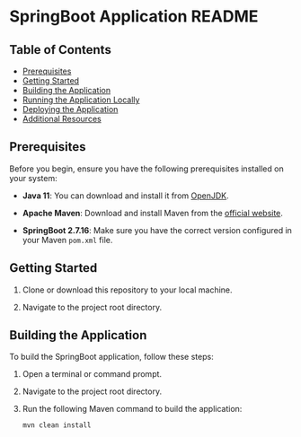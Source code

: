 
# SpringBoot Application README
## Table of Contents
- [Prerequisites](#prerequisites)
- [Getting Started](#getting-started)
- [Building the Application](#building-the-application)
- [Running the Application Locally](#running-the-application-locally)
- [Deploying the Application](#deploying-the-application)
- [Additional Resources](#additional-resources)

## Prerequisites
Before you begin, ensure you have the following prerequisites installed on your system:

- **Java 11**: You can download and install it from [OpenJDK](https://adoptopenjdk.net/).

- **Apache Maven**: Download and install Maven from the [official website](https://maven.apache.org/download.cgi).

- **SpringBoot 2.7.16**: Make sure you have the correct version configured in your Maven `pom.xml` file.

## Getting Started
1. Clone or download this repository to your local machine.

2. Navigate to the project root directory.

## Building the Application
To build the SpringBoot application, follow these steps:

1. Open a terminal or command prompt.

2. Navigate to the project root directory.

3. Run the following Maven command to build the application:

   ```bash
   mvn clean install


